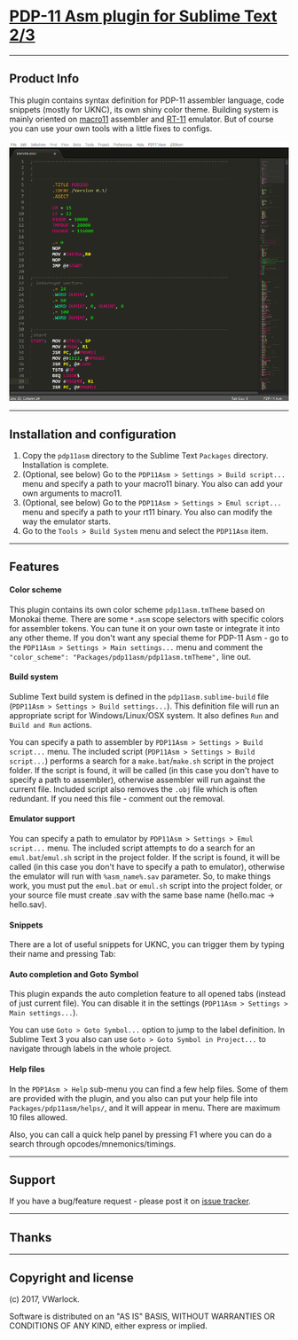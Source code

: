 # [PDP-11 Asm plugin for Sublime Text 2/3](https://github.com/vwarlock/sublime-text-pdp11asm)
---

## Product Info

This plugin contains syntax definition for PDP-11 assembler language, code snippets (mostly for UKNC), its own shiny color theme. Building system is mainly oriented on [macro11](https://github.com/shattered/macro11) assembler and [RT-11](http://zx-pk.ru/threads/24755-emulyator-rt-11.html) emulator. But of course you can use your own tools with a little fixes to configs.

![Screenshot](readme.png)

---

## Installation and configuration

1. Copy the `pdp11asm` directory to the Sublime Text `Packages` directory. Installation is complete.
2. (Optional, see below) Go to the `PDP11Asm > Settings > Build script...` menu and specify a path to your macro11 binary. You also can add your own arguments to macro11.
3. (Optional, see below) Go to the `PDP11Asm > Settings > Emul script...` menu and specify a path to your rt11 binary. You also can modify the way the emulator starts.
4. Go to the `Tools > Build System` menu and select the `PDP11Asm` item.

---

## Features

#### Color scheme

This plugin contains its own color scheme `pdp11asm.tmTheme` based on Monokai theme. There are some `*.asm` scope selectors with specific colors for assembler tokens. You can tune it on your own taste or integrate it into any other theme. If you don't want any special theme for PDP-11 Asm - go to the `PDP11Asm > Settings > Main settings...` menu and comment the `"color_scheme": "Packages/pdp11asm/pdp11asm.tmTheme",` line out.

#### Build system

Sublime Text build system is defined in the `pdp11asm.sublime-build` file (`PDP11Asm > Settings > Build settings...`). This definition file will run an appropriate script for Windows/Linux/OSX system. It also defines `Run` and `Build and Run` actions.

You can specify a path to assembler by `PDP11Asm > Settings > Build script...` menu. The included script (`PDP11Asm > Settings > Build script...`) performs a search for a `make.bat`/`make.sh` script in the project folder. If the script is found, it will be called (in this case you don't have to specify a path to assembler), otherwise assembler will run against the current file. Included script also removes the `.obj` file which is often redundant. If you need this file - comment out the removal.

#### Emulator support

You can specify a path to emulator by `PDP11Asm > Settings > Emul script...` menu. The included script attempts to do a search for an `emul.bat`/`emul.sh` script in the project folder. If the script is found, it will be called (in this case you don't have to specify a path to emulator), otherwise the emulator will run with `%asm_name%.sav` parameter. So, to make things work, you must put the `emul.bat` or `emul.sh` script into the project folder, or your source file must create .sav with the same base name (hello.mac -> hello.sav).

#### Snippets

There are a lot of useful snippets for UKNC, you can trigger them by typing their name and pressing Tab:


#### Auto completion and Goto Symbol

This plugin expands the auto completion feature to all opened tabs (instead of just current file). You can disable it in the settings (`PDP11Asm > Settings > Main settings...`).

You can use `Goto > Goto Symbol...` option to jump to the label definition. In Sublime Text 3 you also can use `Goto > Goto Symbol in Project...` to navigate through labels in the whole project.

#### Help files

In the `PDP1Asm > Help` sub-menu you can find a few help files. Some of them are provided with the plugin, and you also can put your help file into `Packages/pdp11asm/helps/`, and it will appear in menu. There are maximum 10 files allowed.

Also, you can call a quick help panel by pressing F1 where you can do a search through opcodes/mnemonics/timings.

---

## Support

If you have a bug/feature request - please post it on [issue tracker](https://github.com/vwarlock/sublime-text-z80asm/issues).

---

## Thanks


---

## Copyright and license

(c) 2017, VWarlock.

Software is distributed on an "AS IS" BASIS, WITHOUT WARRANTIES OR CONDITIONS OF ANY KIND, either express or implied.

